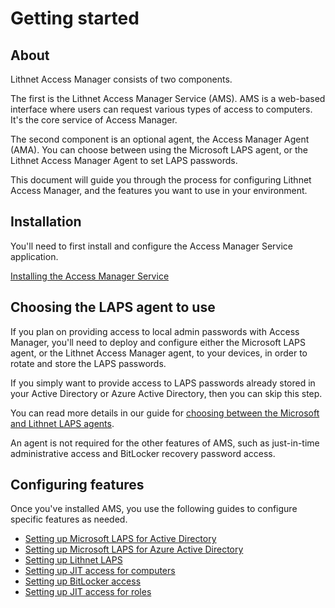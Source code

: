 # Getting started

## About

Lithnet Access Manager consists of two components.

The first is the Lithnet Access Manager Service (AMS). AMS is a web-based interface where users can request various types of access to computers. It's the core service of Access Manager.

The second component is an optional agent, the Access Manager Agent (AMA). You can choose between using the Microsoft LAPS agent, or the Lithnet Access Manager Agent to set LAPS passwords.

This document will guide you through the process for configuring Lithnet Access Manager, and the features you want to use in your environment.

## Installation

You'll need to first install and configure the Access Manager Service application.

[Installing the Access Manager Service](installing-the-access-manager-server/installing-the-access-manager-service.md)

## Choosing the LAPS agent to use

If you plan on providing access to local admin passwords with Access Manager, you'll need to deploy and configure either the Microsoft LAPS agent, or the Lithnet Access Manager agent, to your devices, in order to rotate and store the LAPS passwords.

If you simply want to provide access to LAPS passwords already stored in your Active Directory or Azure Active Directory, then you can skip this step.

You can read more details in our guide for [choosing between the Microsoft and Lithnet LAPS agents](installing-the-access-manager-agent/choosing-between-the-microsoft-and-lithnet-laps-agents.md).

An agent is not required for the other features of AMS, such as just-in-time administrative access and BitLocker recovery password access.

## Configuring features

Once you've installed AMS, you use the following guides to configure specific features as needed.

* [Setting up Microsoft LAPS for Active Directory](../configuration/deploying-features/setting-up-microsoft-laps.md)
* [Setting up Microsoft LAPS for Azure Active Directory](../configuration/deploying-features/setting-up-microsoft-laps-for-aad.md)
* [Setting up Lithnet LAPS](../configuration/deploying-features/setting-up-lithnet-laps/)
* [Setting up JIT access for computers](../configuration/deploying-features/setting-up-jit-access.md)
* [Setting up BitLocker access](../configuration/deploying-features/setting-up-bitlocker-access.md)
* [Setting up JIT access for roles](../configuration/deploying-features/setting-up-jit-for-roles.md)